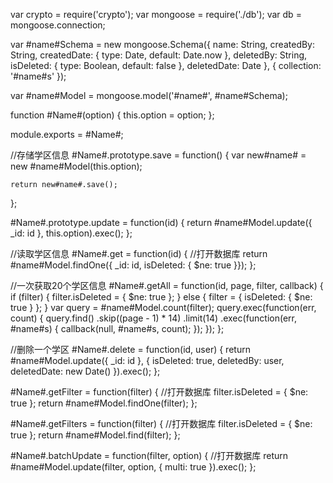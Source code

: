 var crypto = require('crypto');
var mongoose = require('./db');
var db = mongoose.connection;

var #name#Schema = new mongoose.Schema({
    name: String,
    createdBy: String,
    createdDate: {
        type: Date,
        default: Date.now
    },
    deletedBy: String,
    isDeleted: {
        type: Boolean,
        default: false
    },
    deletedDate: Date
}, {
    collection: '#name#s'
});

var #name#Model = mongoose.model('#name#', #name#Schema);

function #Name#(option) {
    this.option = option;
};

module.exports = #Name#;

//存储学区信息
#Name#.prototype.save = function() {
    var new#name# = new #name#Model(this.option);

    return new#name#.save();
};

#Name#.prototype.update = function(id) {
    return #name#Model.update({
        _id: id
    }, this.option).exec();
};

//读取学区信息
#Name#.get = function(id) {
    //打开数据库
    return #name#Model.findOne({ _id: id, isDeleted: { $ne: true }});
};

//一次获取20个学区信息
#Name#.getAll = function(id, page, filter, callback) {
    if (filter) {
        filter.isDeleted = { $ne: true };
    } else {
        filter = { isDeleted: { $ne: true } };
    }
    var query = #name#Model.count(filter);
    query.exec(function(err, count) {
        query.find()
            .skip((page - 1) * 14)
            .limit(14)
            .exec(function(err, #name#s) {
                callback(null, #name#s, count);
            });
    });
};

//删除一个学区
#Name#.delete = function(id, user) {
    return #name#Model.update({
        _id: id
    }, {
        isDeleted: true,
        deletedBy: user,
        deletedDate: new Date()
    }).exec();
};

#Name#.getFilter = function(filter) {
    //打开数据库
    filter.isDeleted = { $ne: true };
    return #name#Model.findOne(filter);
};

#Name#.getFilters = function(filter) {
    //打开数据库
    filter.isDeleted = { $ne: true };
    return #name#Model.find(filter);
};

#Name#.batchUpdate = function(filter, option) {
    //打开数据库
    return #name#Model.update(filter, option, { multi: true }).exec();
};

